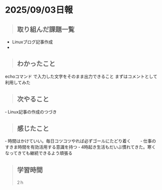 # 2025/09/03日報 


>## 取り組んだ課題一覧
- Linuxブログ記事作成
- 
> ## わかったこと
echoコマンド で入力した文字をそのまま出力できること
まずはコメントとして利用してみた

> ## 次やること
‐ Linux記事の作成のつづき

> ## 感じたこと
‐ 時間はかけていい。毎日コツコツやれば必ずゴールにたどり着く　　
‐ 仕事のすきま時間を有効活用する意識を持つ
‐ 4時起き生活もだいぶ慣れてきた。寒くなってきても継続できるよう頑張る

> ## 学習時間
>
> 2ｈ
